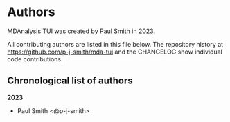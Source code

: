 # Authors

MDAnalysis TUI was created by Paul Smith in 2023.


All contributing authors are listed in this file below.
The repository history at https://github.com/p-j-smith/mda-tui
and the CHANGELOG show individual code contributions.

## Chronological list of authors

<!--
The rules for this file:
  * Authors are sorted chronologically, earliest to latest
  * Please format it each entry as "Preferred name <GitHub username>"
  * Your preferred name is whatever you wish to go by --
    it does *not* have to be your legal name!
  * Please start a new section for each new year
  * Don't ever delete anything
-->

**2023**
- Paul Smith <@p-j-smith>